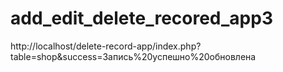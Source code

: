 # add_edit_delete_recored_app3
http://localhost/delete-record-app/index.php?table=shop&success=Запись%20успешно%20обновлена
